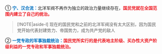 
① <font style = "color:#0070C0"><b>宁、汉合流：</b></font>北洋军阀不再作为独立的政治力量继续存在，<font style = "color:#EE1C25"><b>国民党就在全国范围内建立了自己的统治。</b></font>
> [!NOTE|aside-l] 
> 现在的国民党和之前的北洋军阀没有太大区别，因为国民党开始代表封建势力、帝国势力，成为共产党的敌人

② <font style = "color:#0070C0"><b>一党专政的军事独裁统治：</b></font><font style = "color:#EE1C25"><b>国民党所实行的是代表地主阶级、买办性大资产阶级利益的一党专政和军事独裁统治。</b></font>

